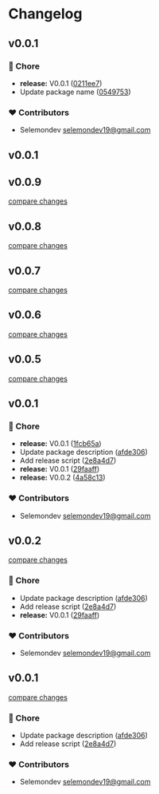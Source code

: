 # Changelog


## v0.0.1


### 🏡 Chore

- **release:** V0.0.1 ([0211ee7](https://github.com/selemondev/shiki-code-block/commit/0211ee7))
- Update package name ([0549753](https://github.com/selemondev/shiki-code-block/commit/0549753))

### ❤️ Contributors

- Selemondev <selemondev19@gmail.com>

## v0.0.1

## v0.0.9

[compare changes](https://github.com/selemondev/shiki-code-block/compare/v0.0.8...v0.0.9)

## v0.0.8

[compare changes](https://github.com/selemondev/shiki-code-block/compare/v0.0.7...v0.0.8)

## v0.0.7

[compare changes](https://github.com/selemondev/shiki-code-block/compare/v0.0.6...v0.0.7)

## v0.0.6

[compare changes](https://github.com/selemondev/shiki-code-block/compare/v0.0.5...v0.0.6)

## v0.0.5

[compare changes](https://github.com/selemondev/shiki-code-block/compare/v0.0.1...v0.0.5)

## v0.0.1


### 🏡 Chore

- **release:** V0.0.1 ([1fcb65a](https://github.com/selemondev/shiki-code-block/commit/1fcb65a))
- Update package description ([afde306](https://github.com/selemondev/shiki-code-block/commit/afde306))
- Add release script ([2e8a4d7](https://github.com/selemondev/shiki-code-block/commit/2e8a4d7))
- **release:** V0.0.1 ([29faaff](https://github.com/selemondev/shiki-code-block/commit/29faaff))
- **release:** V0.0.2 ([4a58c13](https://github.com/selemondev/shiki-code-block/commit/4a58c13))

### ❤️ Contributors

- Selemondev <selemondev19@gmail.com>

## v0.0.2

[compare changes](https://github.com/selemondev/shiki-code-block/compare/v0.0.1...v0.0.2)

### 🏡 Chore

- Update package description ([afde306](https://github.com/selemondev/shiki-code-block/commit/afde306))
- Add release script ([2e8a4d7](https://github.com/selemondev/shiki-code-block/commit/2e8a4d7))
- **release:** V0.0.1 ([29faaff](https://github.com/selemondev/shiki-code-block/commit/29faaff))

### ❤️ Contributors

- Selemondev <selemondev19@gmail.com>

## v0.0.1

[compare changes](https://github.com/selemondev/shiki-code-block/compare/v0.0.1...v0.0.1)

### 🏡 Chore

- Update package description ([afde306](https://github.com/selemondev/shiki-code-block/commit/afde306))
- Add release script ([2e8a4d7](https://github.com/selemondev/shiki-code-block/commit/2e8a4d7))

### ❤️ Contributors

- Selemondev <selemondev19@gmail.com>

